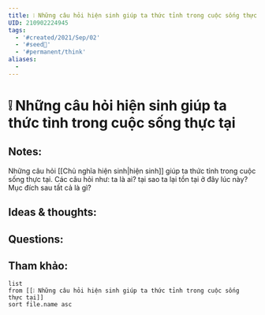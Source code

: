 ```yaml
---
title: ❕ Những câu hỏi hiện sinh giúp ta thức tỉnh trong cuộc sống thực tại
UID: 210902224945
tags:
  - '#created/2021/Sep/02'
  - '#seed🥜'
  - '#permanent/think'
aliases:
  - 
---
```

# ❕ Những câu hỏi hiện sinh giúp ta thức tỉnh trong cuộc sống thực tại

## Notes:
Những câu hỏi [[Chủ nghĩa hiện sinh|hiện sinh]] giúp ta thức tỉnh trong cuộc sống thực tại. Các câu hỏi như: ta là ai? tại sao ta lại tồn tại ở đây lúc này? Mục đích sau tất cả là gì?

## Ideas & thoughts:

## Questions:


## Tham khảo:
```dataview
list
from [[❕ Những câu hỏi hiện sinh giúp ta thức tỉnh trong cuộc sống thực tại]]
sort file.name asc
```